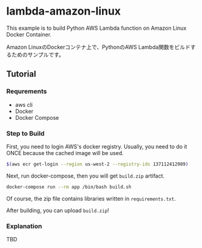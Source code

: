 # lambda-amazon-linux

This example is to build Python AWS Lambda function on Amazon Linux Docker Container.

Amazon LinuxのDockerコンテナ上で、PythonのAWS Lambda関数をビルドするためのサンプルです。

## Tutorial

### Requrements

- aws cli
- Docker
- Docker Compose

### Step to Build

First, you need to login AWS's docker registry. Usually, you need to do it ONCE because the cached image will be used.

```sh
$(aws ecr get-login --region us-west-2 --registry-ids 137112412989)
```

Next, run docker-compose, then you will get `build.zip` artifact.

```sh
docker-compose run --rm app /bin/bash build.sh
```

Of course, the zip file contains libraries written in `requirements.txt`.

After building, you can upload `build.zip`!

### Explanation

TBD
